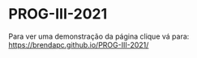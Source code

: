 # PROG-III-2021

Para ver uma demonstração da página clique vá para: https://brendapc.github.io/PROG-III-2021/
